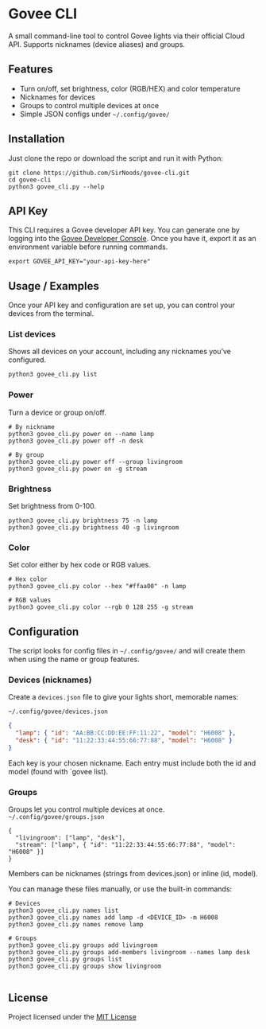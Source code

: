
# Govee CLI

A small command-line tool to control Govee lights via their official Cloud API. Supports nicknames (device aliases) and groups.

## Features

- Turn on/off, set brightness, color (RGB/HEX) and color temperature
- Nicknames for devices
- Groups to control multiple devices at once
- Simple JSON configs under `~/.config/govee/`




## Installation

Just clone the repo or download the script and run it with Python:
```
git clone https://github.com/SirNoods/govee-cli.git
cd govee-cli
python3 govee_cli.py --help
```

## API Key
This CLI requires a Govee developer API key.
You can generate one by logging into the [Govee Developer Console](https://developer.govee.com/).
Once you have it, export it as an environment variable before running commands.

```
export GOVEE_API_KEY="your-api-key-here"
```


## Usage / Examples

Once your API key and configuration are set up, you can control your devices from the terminal.

### List devices
Shows all devices on your account, including any nicknames you’ve configured.
```bash
python3 govee_cli.py list
```

### Power
Turn a device or group on/off.
```
# By nickname
python3 govee_cli.py power on --name lamp
python3 govee_cli.py power off -n desk

# By group
python3 govee_cli.py power off --group livingroom
python3 govee_cli.py power on -g stream
```

### Brightness
Set brightness from 0-100.
```
python3 govee_cli.py brightness 75 -n lamp
python3 govee_cli.py brightness 40 -g livingroom
```

### Color
Set color either by hex code or RGB values.
```
# Hex color
python3 govee_cli.py color --hex "#ffaa00" -n lamp

# RGB values
python3 govee_cli.py color --rgb 0 128 255 -g stream
```

## Configuration

The script looks for config files in `~/.config/govee/` and will create them when using the name or group features.

### Devices (nicknames)

Create a `devices.json` file to give your lights short, memorable names:

`~/.config/govee/devices.json`
```json
{
  "lamp": { "id": "AA:BB:CC:DD:EE:FF:11:22", "model": "H6008" },
  "desk": { "id": "11:22:33:44:55:66:77:88", "model": "H6008" }
}
```
Each key is your chosen nickname.
Each entry must include both the id and model (found with `govee list).

### Groups
Groups let you control multiple devices at once.
`~/.config/govee/groups.json`

```
{
  "livingroom": ["lamp", "desk"],
  "stream": ["lamp", { "id": "11:22:33:44:55:66:77:88", "model": "H6008" }]
}
```

Members can be nicknames (strings from devices.json) or inline (id, model).


You can manage these files manually, or use the built-in commands:
```
# Devices
python3 govee_cli.py names list
python3 govee_cli.py names add lamp -d <DEVICE_ID> -m H6008
python3 govee_cli.py names remove lamp

# Groups
python3 govee_cli.py groups add livingroom
python3 govee_cli.py groups add-members livingroom --names lamp desk
python3 govee_cli.py groups list
python3 govee_cli.py groups show livingroom


```
## License

Project licensed under the [MIT License](https://choosealicense.com/licenses/mit/)

